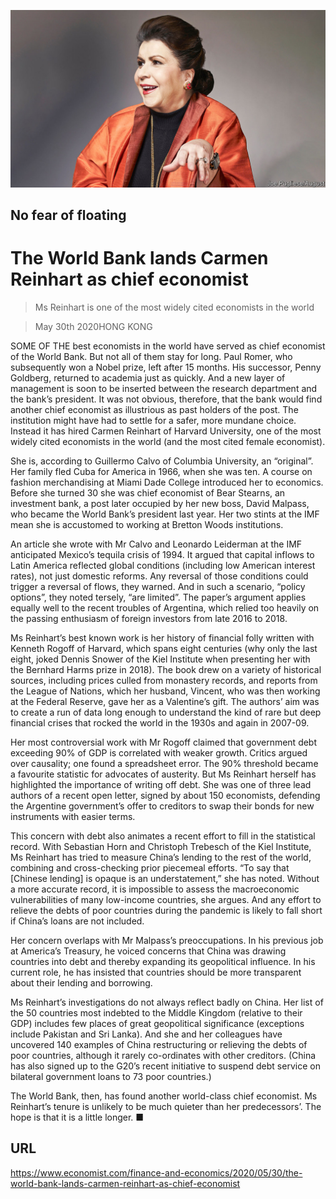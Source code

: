 ![](./images/20200530_FNP001_0.jpg)

## No fear of floating

# The World Bank lands Carmen Reinhart as chief economist

> Ms Reinhart is one of the most widely cited economists in the world

> May 30th 2020HONG KONG

SOME OF THE best economists in the world have served as chief economist of the World Bank. But not all of them stay for long. Paul Romer, who subsequently won a Nobel prize, left after 15 months. His successor, Penny Goldberg, returned to academia just as quickly. And a new layer of management is soon to be inserted between the research department and the bank’s president. It was not obvious, therefore, that the bank would find another chief economist as illustrious as past holders of the post. The institution might have had to settle for a safer, more mundane choice. Instead it has hired Carmen Reinhart of Harvard University, one of the most widely cited economists in the world (and the most cited female economist).

She is, according to Guillermo Calvo of Columbia University, an “original”. Her family fled Cuba for America in 1966, when she was ten. A course on fashion merchandising at Miami Dade College introduced her to economics. Before she turned 30 she was chief economist of Bear Stearns, an investment bank, a post later occupied by her new boss, David Malpass, who became the World Bank’s president last year. Her two stints at the IMF mean she is accustomed to working at Bretton Woods institutions.

An article she wrote with Mr Calvo and Leonardo Leiderman at the IMF anticipated Mexico’s tequila crisis of 1994. It argued that capital inflows to Latin America reflected global conditions (including low American interest rates), not just domestic reforms. Any reversal of those conditions could trigger a reversal of flows, they warned. And in such a scenario, “policy options”, they noted tersely, “are limited”. The paper’s argument applies equally well to the recent troubles of Argentina, which relied too heavily on the passing enthusiasm of foreign investors from late 2016 to 2018.

Ms Reinhart’s best known work is her history of financial folly written with Kenneth Rogoff of Harvard, which spans eight centuries (why only the last eight, joked Dennis Snower of the Kiel Institute when presenting her with the Bernhard Harms prize in 2018). The book drew on a variety of historical sources, including prices culled from monastery records, and reports from the League of Nations, which her husband, Vincent, who was then working at the Federal Reserve, gave her as a Valentine’s gift. The authors’ aim was to create a run of data long enough to understand the kind of rare but deep financial crises that rocked the world in the 1930s and again in 2007-09.

Her most controversial work with Mr Rogoff claimed that government debt exceeding 90% of GDP is correlated with weaker growth. Critics argued over causality; one found a spreadsheet error. The 90% threshold became a favourite statistic for advocates of austerity. But Ms Reinhart herself has highlighted the importance of writing off debt. She was one of three lead authors of a recent open letter, signed by about 150 economists, defending the Argentine government’s offer to creditors to swap their bonds for new instruments with easier terms.

This concern with debt also animates a recent effort to fill in the statistical record. With Sebastian Horn and Christoph Trebesch of the Kiel Institute, Ms Reinhart has tried to measure China’s lending to the rest of the world, combining and cross-checking prior piecemeal efforts. “To say that [Chinese lending] is opaque is an understatement,” she has noted. Without a more accurate record, it is impossible to assess the macroeconomic vulnerabilities of many low-income countries, she argues. And any effort to relieve the debts of poor countries during the pandemic is likely to fall short if China’s loans are not included.

Her concern overlaps with Mr Malpass’s preoccupations. In his previous job at America’s Treasury, he voiced concerns that China was drawing countries into debt and thereby expanding its geopolitical influence. In his current role, he has insisted that countries should be more transparent about their lending and borrowing.

Ms Reinhart’s investigations do not always reflect badly on China. Her list of the 50 countries most indebted to the Middle Kingdom (relative to their GDP) includes few places of great geopolitical significance (exceptions include Pakistan and Sri Lanka). And she and her colleagues have uncovered 140 examples of China restructuring or relieving the debts of poor countries, although it rarely co-ordinates with other creditors. (China has also signed up to the G20’s recent initiative to suspend debt service on bilateral government loans to 73 poor countries.)

The World Bank, then, has found another world-class chief economist. Ms Reinhart’s tenure is unlikely to be much quieter than her predecessors’. The hope is that it is a little longer. ■

## URL

https://www.economist.com/finance-and-economics/2020/05/30/the-world-bank-lands-carmen-reinhart-as-chief-economist
